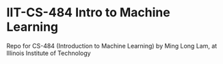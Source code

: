 # IIT-CS-484 Intro to Machine Learning
 Repo for CS-484 (Introduction to Machine Learning) by Ming Long Lam, at Illinois Institute of Technology

